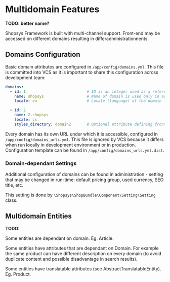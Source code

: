 # Multidomain Features
**TODO: better name?**

Shopsys Framework is built with multi-channel support. Front-end may be accessed on different domains resulting in differadministrationnents.

## Domains Configuration
Basic domain attributes are configured in `/app/config/domains.yml`. This file is committed into VCS as it is important to share this configuration across development team:

```yaml
domains:
  - id: 1                           # ID is an integer used as a reference in the application
    name: shopsys                   # Name of domain is used only in administration for easier identification
    locale: en                      # Locale (language) of the domain for static texts and translatable entities

  - id: 2
    name: 2.shopsys
    locale: cs
    styles_directory: domain2       # Optional attribute defining front-end styles directory in /src/Shopsys/ShopBundle/Resources/styles/front
```

Every domain has its own URL under which it is accessible, configured in `/app/config/domains_urls.yml`. This file is ignored by VCS because it differs when run locally in development environment or in production. Configuration template can be found in `/app/config/domains_urls.yml.dist`. 

### Domain-dependant Settings
Additional configuration of domains can be found in administration - setting that may be changed in run-time: default pricing group, used currency, SEO title, etc.

This setting is done by `\Shopsys\ShopBundle\Component\Setting\Setting` class.

## Multidomain Entities
**TODO:**

Some entities are dependant on domain. Eg. Article.

Some entities have attributes that are dependant on Domain. For example the same product can have different description on every domain (to avoid duplicate content and possible disadvantage in search results).

Some entities have translatable attributes (see AbstractTranslatableEntity). Eg. Product.

